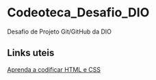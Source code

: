# Codeoteca_Desafio_DIO
Desafio de Projeto Git/GitHub da DIO

## Links uteis

[Aprenda a codificar HTML e CSS](https://learn.shayhowe.com/)
